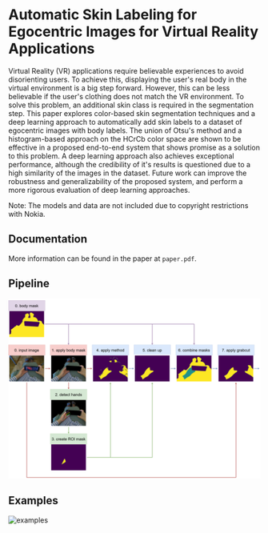 # Automatic Skin Labeling for Egocentric Images for Virtual Reality Applications

Virtual Reality (VR) applications require believable experiences to avoid disorienting users. To achieve this, displaying the user's real body in the virtual environment is a big step forward. However, this can be less believable if the user's clothing does not match the VR environment. To solve this problem, an additional skin class is required in the segmentation step. This paper explores color-based skin segmentation techniques and a deep learning approach to automatically add skin labels to a dataset of egocentric images with body labels. The union of Otsu's method and a histogram-based approach on the HCrCb color space are shown to be effective in a proposed end-to-end system that shows promise as a solution to this problem. A deep learning approach also achieves exceptional performance, although the credibility of it's results is questioned due to a high similarity of the images in the dataset. Future work can improve the robustness and generalizability of the proposed system, and perform a more rigorous evaluation of deep learning approaches.

Note: The models and data are not included due to copyright restrictions with Nokia.

## Documentation

More information can be found in the paper at `paper.pdf`.

## Pipeline

![pipeline](documentation/images/pipeline.png)

## Examples

![examples](documentation/images/results.png)
